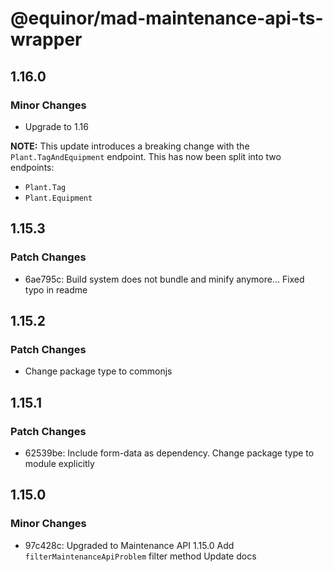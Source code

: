 # @equinor/mad-maintenance-api-ts-wrapper

## 1.16.0

### Minor Changes

-   Upgrade to 1.16
  
**NOTE:** This update introduces a breaking change with the `Plant.TagAndEquipment` endpoint. This has now been split into two endpoints:
-   `Plant.Tag`
-   `Plant.Equipment`

## 1.15.3

### Patch Changes

-   6ae795c: Build system does not bundle and minify anymore... Fixed typo in readme

## 1.15.2

### Patch Changes

-   Change package type to commonjs

## 1.15.1

### Patch Changes

-   62539be: Include form-data as dependency. Change package type to module explicitly

## 1.15.0

### Minor Changes

-   97c428c: Upgraded to Maintenance API 1.15.0
    Add `filterMaintenanceApiProblem` filter method
    Update docs
